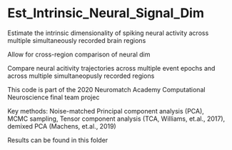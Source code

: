 # Est_Intrinsic_Neural_Signal_Dim
Estimate the intrinsic dimensionality of spiking neural activity across multiple simultaneously recorded brain regions

Allow for cross-region comparison of neural dim

Compare neural acitivity trajectories across multiple event epochs and across multiple simultaneopusly recorded regions

This code is part of the 2020 Neuromatch Academy Computational Neuroscience final team projec

Key methods: 
Noise-matched Principal component analysis (PCA),  
MCMC sampling, 
Tensor component analysis (TCA, Williams, et.al., 2017),
demixed PCA (Machens, et.al., 2019)

Results can be found in this folder 
